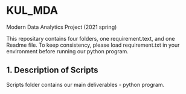 # KUL_MDA
Modern Data Analytics Project (2021 spring)

This repositary contains four folders, one requirement.text, and one Readme file.
To keep consistency, please load requirement.txt in your environment before running our python program.

## 1. Description of Scripts
Scripts folder contains our main deliverables - python program.
